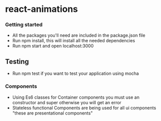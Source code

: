 # react-animations


### Getting started

- All the packages you'll need are included in the package.json file
- Run npm install, this will install all the needed dependencies
- Run npm start and open localhost:3000

## Testing 
- Run npm test if you want to test your application using mocha


### Components 
- Using Es6 classes for Container components you must use an constructor and super otherwise you will get an error
- Stateless functional Components are being used for all ui components  "these are presentational components"



